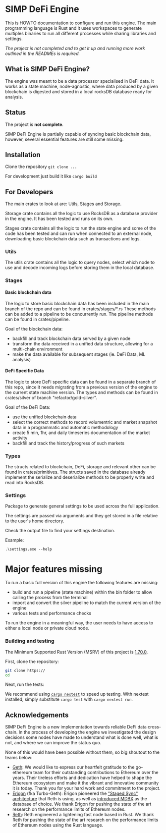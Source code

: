 # SIMP DeFi Engine

This is HOWTO documentation to configure and run this engine. The main programming language is Rust and it uses workspaces to generate multiples binaries to run all different processes while sharing libraries and settings.

*The project is not completed and to get it up and running more work outlined in the READMEs is required.*

## What is SIMP DeFi Engine?

The engine was meant to be a data processor specialised in DeFi data. It works as a state machine, node-agnostic, where data produced by a given blockchain is digested and stored in a local rocksDB database ready for analysis.


## Status

The project is **not complete**.

SIMP DeFi Engine is partially capable of syncing basic blockchain data, however, several essential features are still some missing.


## Installation

Clone the repository `git clone ...`

For development just build it like `cargo build`

## For Developers

The main crates to look at are: Utils, Stages and Storage.

Storage crate contains all the logic to use RocksDB as a database provider in the engine. It has been tested and runs on its own.

Stages crate contains all the logic to run the state engine and some of the code has been tested and can run when connected to an external node, downloading basic blockchain data such as transactions and logs.

### Utils

The utils crate contains all the logic to query nodes, select which node to use and decode incoming logs before storing them in the local database. 

### Stages

#### Basic blockchain data

The logic to store basic blockchain data has been included in the main branch of the repo and can be found in crates/stages/*.rs
These methods can be added to a pipeline to be concurrently run. The pipeline methods can be found in crates/pipeline.

Goal of the blockchain data:
- backfill and track blockchain data served by a given node
- transform the data received in a unified data structure, allowing for a multi-chain environment
- make the data available for subsequent stages (ie. DeFi Data, ML analysis)

#### DeFi Specific Data

The logic to store DeFi specific data can be found in a separate branch of this repo, since it needs migrating from a previous version of the engine to the current state machine version.
The types and methods can be found in crates/silver of branch "refactor/gold-silver".

Goal of the DeFi Data:
- use the unified blockchain data
- select the correct methods to record volumentric and market snapshot data in a programmatic and automatic methodology
- create 5 min, 1hr, and daily timeseries documentation of the market activity
- backfill and track the history/progress of such markets

### Types

The structs related to blockchain, DeFi, storage and relevant other can be found in crates/primitives. The structs saved in the database already implement the serialize and deserialize methods to be properly write and read into RocksDB.


### Settings

Package to generate general settings to be used across the full application.

The settings are passed via arguments and they get stored in a file relative to the user's home directory.

Check the output file to find your settings destination.

Example:

`.\settings.exe --help`


# Major features missing

To run a basic full version of this engine the following features are missing:

- build and run a pipeline (state machine) within the bin folder to allow calling the process from the terminal
- import and convert the silver pipeline to match the current version of the engine
- various tests and performance checks

To run the engine in a meaningful way, the user needs to have access to either a local node or private cloud node.

### Building and testing

The Minimum Supported Rust Version (MSRV) of this project is [1.70.0](https://blog.rust-lang.org/2023/06/01/Rust-1.70.0.html).

First, clone the repository:

```sh
git clone https://
cd 
```

Next, run the tests:

We recommend using [`cargo nextest`](https://nexte.st/) to speed up testing. With nextest installed, simply substitute `cargo test` with `cargo nextest run`.

## Acknowledgements

SIMP DeFi Engine is a new implementation towards reliable DeFi data cross-chain. In the process of developing the engine we investigated the design decisions some nodes have made to understand what is done well, what is not, and where we can improve the status quo.

None of this would have been possible without them, so big shoutout to the teams below:
* [Geth](https://github.com/ethereum/go-ethereum/): We would like to express our heartfelt gratitude to the go-ethereum team for their outstanding contributions to Ethereum over the years. Their tireless efforts and dedication have helped to shape the Ethereum ecosystem and make it the vibrant and innovative community it is today. Thank you for your hard work and commitment to the project.
* [Erigon](https://github.com/ledgerwatch/erigon) (fka Turbo-Geth): Erigon pioneered the ["Staged Sync" architecture](https://erigon.substack.com/p/erigon-stage-sync-and-control-flows) that Reth is using, as well as [introduced MDBX](https://github.com/ledgerwatch/erigon/wiki/Choice-of-storage-engine) as the database of choice. We thank Erigon for pushing the state of the art research on the performance limits of Ethereum nodes.
* [Reth](https://github.com/paradigmxyz/reth): Reth engineered a lightening fast node based in Rust. We thank Reth for pushing the state of the art research on the performance limits of Ethereum nodes using the Rust language.


